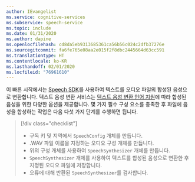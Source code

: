 ```yaml
---
author: IEvangelist
ms.service: cognitive-services
ms.subservice: speech-service
ms.topic: include
ms.date: 01/31/2020
ms.author: dapine
ms.openlocfilehash: cd8da5eb9313685361ca56b56c024c2dfb37276e
ms.sourcegitcommit: fa6fe765e08aa2e015f2f8dbc2445664d63cc591
ms.translationtype: HT
ms.contentlocale: ko-KR
ms.lasthandoff: 02/01/2020
ms.locfileid: "76961610"
---
```

이 빠른 시작에서는 [Speech SDK](~/articles/cognitive-services/speech-service/speech-sdk.md)를 사용하여 텍스트를 오디오 파일의 합성된 음성으로 변환합니다. 텍스트 음성 변환 서비스는 [텍스트 음성 변환 언어 지원](../../../language-support.md#text-to-speech)에 따라 합성된 음성을 위한 다양한 옵션을 제공합니다. 몇 가지 필수 구성 요소를 충족한 후 파일에 음성을 합성하는 작업은 다음 다섯 가지 단계를 수행하면 됩니다.
> [!div class="checklist"]
> * 구독 키 및 지역에서 `SpeechConfig` 개체를 만듭니다.
> * .WAV 파일 이름을 지정하는 오디오 구성 개체를 만듭니다.
> * 위의 구성 개체를 사용하여 `SpeechSynthesizer` 개체를 만듭니다.
> * `SpeechSynthesizer` 개체를 사용하여 텍스트를 합성된 음성으로 변환한 후 지정된 오디오 파일에 저장합니다.
> * 오류에 대해 반환된 `SpeechSynthesizer`를 검사합니다.
